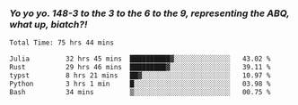 ### ***Yo yo yo. 148-3 to the 3 to the 6 to the 9, representing the ABQ, what up, biatch?!***

<!--START_SECTION:waka-->

```txt
Total Time: 75 hrs 44 mins

Julia         32 hrs 45 mins  ██████████▓░░░░░░░░░░░░░░   43.02 %
Rust          29 hrs 46 mins  █████████▓░░░░░░░░░░░░░░░   39.11 %
typst         8 hrs 21 mins   ██▓░░░░░░░░░░░░░░░░░░░░░░   10.97 %
Python        3 hrs 1 min     █░░░░░░░░░░░░░░░░░░░░░░░░   03.98 %
Bash          34 mins         ▒░░░░░░░░░░░░░░░░░░░░░░░░   00.75 %
```

<!--END_SECTION:waka-->

<!--
**AJMC2002/AJMC2002** is a ✨ _special_ ✨ repository because its `README.md` (this file) appears on your GitHub profile.

Here are some ideas to get you started:

- 🔭 I’m currently working on ...
- 🌱 I’m currently learning ...
- 👯 I’m looking to collaborate on ...
- 🤔 I’m looking for help with ...
- 💬 Ask me about ...
- 📫 How to reach me: ...
- 😄 Pronouns: ...
- ⚡ Fun fact: ...
-->
